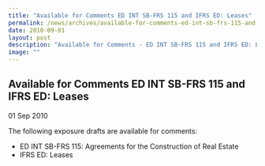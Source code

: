 ```yaml
---
title: "Available for Comments ED INT SB-FRS 115 and IFRS ED: Leases"
permalink: /news/archives/available-for-comments-ed-int-sb-frs-115-and-ifrs-ed-leases/
date: 2010-09-01
layout: post
description: "Available for Comments - ED INT SB-FRS 115 and IFRS ED: Leases"
image: ""
---
```

Available for Comments ED INT SB-FRS 115 and IFRS ED: Leases
--------------------------------------------------------------

01 Sep 2010

The following exposure drafts are available for comments:

*   ED INT SB-FRS 115: Agreements for the Construction of Real Estate
*   IFRS ED: Leases